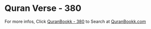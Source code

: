 # Quran Verse - 380 

For more infos, Click [QuranBookk - 380](https://www.quranbookk.com/quran/search?q=380) to Search at [QuranBookk.com](http://quranbookk.com/)